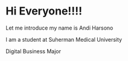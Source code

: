 Hi Everyone!!!!
==
Let me introduce my name is Andi Harsono

I am a student at Suherman Medical University

Digital Business Major

